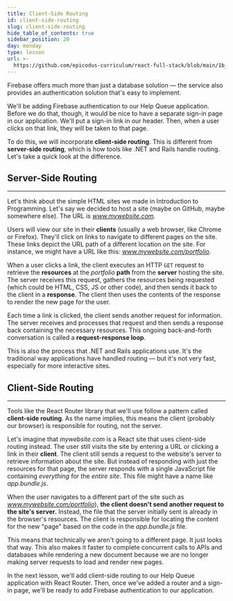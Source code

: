 ```yaml
---
title: Client-Side Routing
id: client-side-routing
slug: client-side-routing
hide_table_of_contents: true
sidebar_position: 20
day: monday
type: lesson
url: >-
  https://github.com/epicodus-curriculum/react-full-stack/blob/main/1b_client_side_routing.md
---
```


Firebase offers much more than just a database solution — the service also provides an authentication solution that's easy to implement.

We'll be adding Firebase authentication to our Help Queue application. Before we do that, though, it would be nice to have a separate sign-in page in our application. We'll put a sign-in link in our header. Then, when a user clicks on that link, they will be taken to that page.

To do this, we will incorporate **client-side routing**. This is different from **server-side routing**, which is how tools like .NET and Rails handle routing. Let's take a quick look at the difference.

## Server-Side Routing
---

Let's think about the simple HTML sites we made in Introduction to Programming. Let's say we decided to host a site (maybe on GitHub, maybe somewhere else). The URL is _www.mywebsite.com_.

Users will view our site in their **clients** (usually a web browser, like Chrome or Firefox). They'll click on links to navigate to different pages on the site. These links depict the URL path of a different location on the site. For instance, we might have a URL like this: _www.mywebsite.com/portfolio_.

When a user clicks a link, the client executes an HTTP `GET` request to retrieve the **resources** at the _portfolio_ **path** from the **server** hosting the site. The server receives this request, gathers the resources being requested (which could be HTML, CSS, JS or other code), and then sends it back to the client in a **response**. The client then uses the contents of the response to render the new page for the user.

Each time a link is clicked, the client sends another request for information. The server receives and processes that request and then sends a response back containing the necessary resources. This ongoing back-and-forth conversation is called a **request-response loop**.

This is also the process that .NET and Rails applications use. It's the traditional way applications have handled routing — but it's not very fast, especially for more interactive sites.

## Client-Side Routing
---

Tools like the React Router library that we'll use follow a pattern called **client-side routing**. As the name implies, this means the client (probably our browser) is responsible for routing, not the server.

Let's imagine that _mywebsite.com_ is a React site that uses client-side routing instead. The user still visits the site by entering a URL or clicking a link in their **client**. The client still sends a request to the website's server to retrieve information about the site. But instead of responding with just the resources for that page, the server responds with a single JavaScript file containing _everything_ for the _entire site_. This file might have a name like _app.bundle.js_.

When the user navigates to a different part of the site such as _www.mywebsite.com/portfolio_), **the client doesn't send another request to the site's server.** Instead, the file that the server initially sent is already in the browser's resources. The client is responsible for locating the content for the new "page" based on the code in the _app.bundle.js_ file.

This means that technically we aren't going to a different page. It just looks that way. This also makes it faster to complete concurrent calls to APIs and databases while rendering a new document because we are no longer making server requests to load and render new pages.

In the next lesson, we'll add client-side routing to our Help Queue application with React Router. Then, once we've added a router and a sign-in page, we'll be ready to add Firebase authentication to our application.